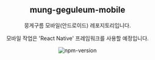 <div align="center">
  
## mung-geguleum-mobile
뭉게구름 모바일(안드로이드) 레포지토리입니다.

모바일 작업은 'React Native' 프레임워크를 사용할 예정입니다.

![npm-version](https://img.shields.io/badge/node-v18.12.0-lightgray?style=for-the-badge&logoColor=white)
<!-- <img src="https://img.shields.io/badge/텍스트-컬러코드?style=flat-square&logo=아이콘이름&logoColor=white&link=링크주소"/></a> -->
  
  </div>
